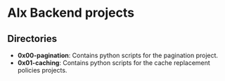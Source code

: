 # Alx Backend projects
## Directories
- **0x00-pagination**: Contains python scripts for the pagination project.
- **0x01-caching**: Contains python scripts for the cache replacement policies projects.
